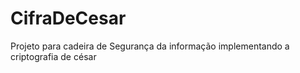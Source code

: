# CifraDeCesar

Projeto para cadeira de Segurança da informação implementando a criptografia de césar
